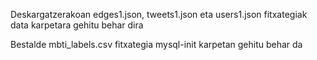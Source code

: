 Deskargatzerakoan edges1.json, tweets1.json eta users1.json fitxategiak data karpetara gehitu behar dira

Bestalde mbti_labels.csv fitxategia mysql-init karpetan gehitu behar da
